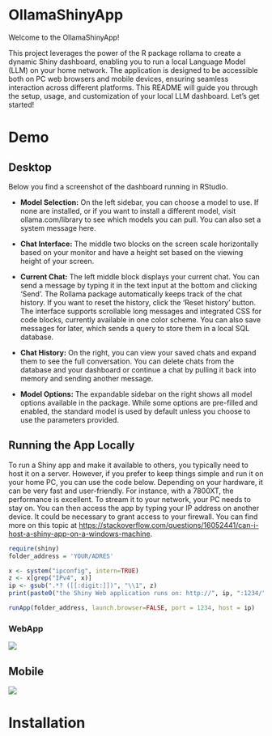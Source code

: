 
# OllamaShinyApp

Welcome to the OllamaShinyApp!

This project leverages the power of the R package rollama to create a
dynamic Shiny dashboard, enabling you to run a local Language Model
(LLM) on your home network. The application is designed to be accessible
both on PC web browsers and mobile devices, ensuring seamless
interaction across different platforms. This README will guide you
through the setup, usage, and customization of your local LLM dashboard.
Let’s get started!

# Demo

## Desktop

Below you find a screenshot of the dashboard running in RStudio.

- **Model Selection:** On the left sidebar, you can choose a model to
  use. If none are installed, or if you want to install a different
  model, visit ollama.com/library to see which models you can pull. You
  can also set a system message here.

- **Chat Interface:** The middle two blocks on the screen scale
  horizontally based on your monitor and have a height set based on the
  viewing height of your screen.

- **Current Chat:** The left middle block displays your current chat.
  You can send a message by typing it in the text input at the bottom
  and clicking ‘Send’. The Rollama package automatically keeps track of
  the chat history. If you want to reset the history, click the ‘Reset
  history’ button. The interface supports scrollable long messages and
  integrated CSS for code blocks, currently available in one color
  scheme. You can also save messages for later, which sends a query to
  store them in a local SQL database.

- **Chat History:** On the right, you can view your saved chats and
  expand them to see the full conversation. You can delete chats from
  the database and your dashboard or continue a chat by pulling it back
  into memory and sending another message.

- **Model Options:** The expandable sidebar on the right shows all model
  options available in the package. While some options are pre-filled
  and enabled, the standard model is used by default unless you choose
  to use the parameters provided.

## Running the App Locally

To run a Shiny app and make it available to others, you typically need
to host it on a server. However, if you prefer to keep things simple and
run it on your home PC, you can use the code below. Depending on your
hardware, it can be very fast and user-friendly. For instance, with a
7800XT, the performance is excellent. To stream it to your network, your
PC needs to stay on. You can then access the app by typing your IP
address on another device. It could be necessary to grant access to your
firewall. You can find more on this topic at
<https://stackoverflow.com/questions/16052441/can-i-host-a-shiny-app-on-a-windows-machine>.

``` r
require(shiny)
folder_address = 'YOUR/ADRES'

x <- system("ipconfig", intern=TRUE)
z <- x[grep("IPv4", x)]
ip <- gsub(".*? ([[:digit:]])", "\\1", z)
print(paste0("the Shiny Web application runs on: http://", ip, ":1234/"))

runApp(folder_address, launch.browser=FALSE, port = 1234, host = ip)
```

### WebApp

![](https://github.com/reijmerniek/OllamaShinyApp/assets/59099643/567798d4-9805-41f4-a729-fa0dc6f116fa)

## Mobile

![](https://github.com/reijmerniek/OllamaShinyApp/assets/59099643/b82d0af1-ce9a-41bf-9491-1b06a63bcc2e)

# Installation
